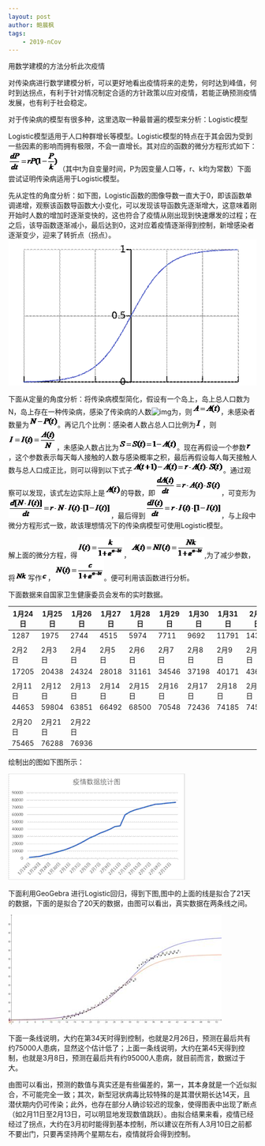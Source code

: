 ```yaml
---
layout: post
author: 鲍晨枫
tags: 
    - 2019-nCov
---
```

用数学建模的方法分析此次疫情

  对传染病进行数学建模分析，可以更好地看出疫情将来的走势，何时达到峰值，何时到达拐点，有利于针对情况制定合适的方针政策以应对疫情，若能正确预测疫情发展，也有利于社会稳定。

  对于传染病的模型有很多种，这里选取一种最普遍的模型来分析：Logistic模型

  Logistic模型适用于人口种群增长等模型。Logistic模型的特点在于其会因为受到一些因素的影响而拥有极限，不会一直增长。其对应的函数的微分方程形式如下：![img](/img/clip_image002&#32;(2).gif)（其中t为自变量时间，P为因变量人口等，r、k均为常数）下面尝试证明传染病适用于Logistic模型。

  先从定性的角度分析：如下图，Logistic函数的图像导数一直大于0，即该函数单调递增，观察该函数导函数大小变化，可以发现该导函数先逐渐增大，这意味着刚开始时人数的增加时逐渐变快的，这也符合了疫情从刚出现到快速爆发的过程；在之后，该导函数逐渐减小，最后达到0，这对应着疫情逐渐得到控制，新增感染者逐渐变少，迎来了转折点（拐点）。![img](/img/clip_image004&#32;(2).gif)

  下面从定量的角度分析：将传染病模型简化，假设有一个岛上，岛上总人口数为N，岛上存在一种传染病，感染了传染病的人数![img](/img/clip_image006&#clip_image006&#32;(2).gif)为，则![img](/img/clip_image008.gif)，未感染者数量为![img](/img/clip_image010&#32;(2).gif)。再记几个比例：感染者人数占总人口比例为![img](/img/clip_image012.gif)，则![img](/img/clip_image014.gif)，未感染人数占比为![img](/img/clip_image016.gif)。现在再假设一个参数![img](/img/clip_image018.gif)，这个参数表示每天每人接触的人数与感染概率之积，最后再假设每人每天接触人数与总人口成正比，则可以得到以下式子![img](/img/clip_image020.gif)。通过观察可以发现，该式左边实际上是![img](/img/clip_image022.gif)的导数，即![img](/img/clip_image024.gif)，可变形为![img](/img/clip_image026.gif)，最后得到![img](/img/clip_image028.gif)，与上段中微分方程形式一致，故该理想情况下的传染病模型可使用Logistic模型。

  解上面的微分方程，得![img](/img/clip_image030.gif)，![img](/img/clip_image032.gif),为了减少参数，将![img](/img/clip_image034.gif)写作![img](/img/clip_image036.gif)，![img](/img/clip_image038.gif)。便可利用该函数进行分析。

 下面数据来自国家卫生健康委员会发布的实时数据。

| 1月24日 | 1月25日 | 1月26日 | 1月27日 | 1月28日 | 1月29日 | 1月30日 | 1月31日 | 2月1日  |
| ------- | ------- | ------- | ------- | ------- | ------- | ------- | ------- | ------- |
| 1287    | 1975    | 2744    | 4515    | 5974    | 7711    | 9692    | 11791   | 14380   |
|         |         |         |         |         |         |         |         |         |
| 2月2日  | 2月3日  | 2月4日  | 2月5日  | 2月6日  | 2月7日  | 2月8日  | 2月9日  | 2月10日 |
| 17205   | 20438   | 24324   | 28018   | 31161   | 34546   | 37198   | 40171   | 43638   |
|         |         |         |         |         |         |         |         |         |
| 2月11日 | 2月12日 | 2月13日 | 2月14日 | 2月15日 | 2月16日 | 2月17日 | 2月18日 | 2月19日 |
| 44653   | 59804   | 63851   | 66492   | 68500   | 70548   | 72436   | 74185   | 74576   |
|         |         |         |         |         |         |         |         |         |
| 2月20日 | 2月21日 | 2月22日 |         |         |         |         |         |         |
| 75465   | 76288   | 76936   |         |         |         |         |         |         |

绘制出的图如下图所示：

![img](/img/clip_image040.gif)

下面利用GeoGebra 进行Logistic回归，得到下图,图中的上面的线是拟合了21天的数据，下面的是拟合了20天的数据，由图可以看出，真实数据在两条线之间。

![img](/img/clip_image042.jpg)

下面一条线说明，大约在第34天时得到控制，也就是2月26日，预测在最后共有约75000人患病，显然这个估计低了；上面一条线说明，大约在第45天得到控制，也就是3月8日，预测在最后共有约95000人患病，就目前而言，数据过于大。

由图可以看出，预测的数值与真实还是有些偏差的，第一，其本身就是一个近似拟合，不可能完全一致；其次，新型冠状病毒比较特殊的是其潜伏期长达14天，且潜伏期内仍可传染；此外，也存在部分人确诊较迟的现象，使得图表中出现了断点（如2月11日至2月13日，可以明显地发现数值跳跃）。由拟合结果来看，疫情已经经过了拐点，大约在3月初时能得到基本控制，所以建议在所有人3月10日之前都不要出门，只要再坚持两个星期左右，疫情就将会得到控制。

 

 

 

 